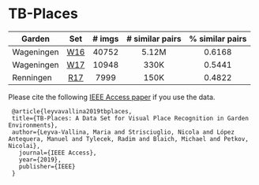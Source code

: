 # TB-Places



| Garden     | Set | # imgs | # similar pairs | % similar pairs |
|------------|:---:|:------:|:---------------:|:---------------:|
| Wageningen | [W16](https://drive.google.com/drive/folders/1OhGArOsgo8T2idGGIWmxHTcML6lnj3jY?usp=sharing)|  40752 |      5.12M      |      0.6168     |
| Wageningen | [W17](https://drive.google.com/drive/folders/1kPHZgqD8akFQNpLgrCnQikOGpp4pSz5n?usp=sharing)|  10948 |       330K      |      0.5441     |
| Renningen  | [R17](https://drive.google.com/drive/folders/1e_vsi0K37uyGk_hsfmcmbmZK2_vyVfKb?usp=sharing) |  7999  |       150K      |      0.4822     |


Please cite the following [IEEE Access paper](https://ieeexplore.ieee.org/document/8698240) if you use the data.


```
 @article{leyvavallina2019tbplaces,
 title={TB-Places: A Data Set for Visual Place Recognition in Garden Environments}, 
 author={Leyva-Vallina, Maria and Strisciuglio, Nicola and López Antequera, Manuel and Tylecek, Radim and Blaich, Michael and Petkov, Nicolai}, 
   journal={IEEE Access}, 
   year={2019},
   publisher={IEEE}
 }

```
